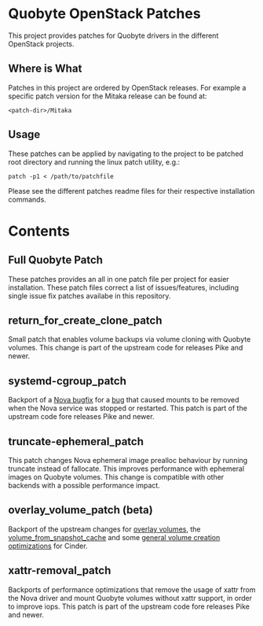 # Quobyte OpenStack Patches

This project provides patches for Quobyte drivers in the different OpenStack projects.

## Where is What

Patches in this project are ordered by OpenStack releases. For example a specific patch  version for the Mitaka release can be found at:

    <patch-dir>/Mitaka


## Usage

These patches can be applied by navigating to the project to be patched root directory and running the linux patch utility, e.g.:

    patch -p1 < /path/to/patchfile

Please see the different patches readme files for their respective installation commands.

# Contents

## Full Quobyte Patch

These patches provides an all in one patch file per project for easier installation. These patch files correct a list of issues/features, including single issue fix patches availabe in this repository.

## return_for_create_clone_patch

Small patch that enables volume backups via volume cloning with Quobyte volumes. This change is part of the upstream code for releases Pike and newer.

## systemd-cgroup_patch

Backport of a [Nova bugfix](https://review.openstack.org/#/c/432344/) for a [bug](https://bugs.launchpad.net/nova/+bug/1530860) that caused mounts to be removed when the Nova service was stopped or restarted.
This patch is part of the upstream code fore releases Pike and newer.

## truncate-ephemeral_patch

This patch changes Nova ephemeral image prealloc behaviour by running truncate instead of fallocate. This improves performance with ephemeral images on Quobyte volumes.
This change is compatible with other backends with a possible performance impact.

## overlay_volume_patch (**beta**)

Backport of the upstream changes for [overlay volumes](https://review.openstack.org/#/c/507050), the [volume_from_snapshot_cache](https://review.openstack.org/#/c/502974/9) and some [general volume creation optimizations](https://review.openstack.org/#/c/500782/) for Cinder.

## xattr-removal_patch

Backports of performance optimizations that remove the usage of xattr from the Nova driver and mount Quobyte volumes without xattr support, in order to improve iops.
This patch is part of the upstream code fore releases Pike and newer.